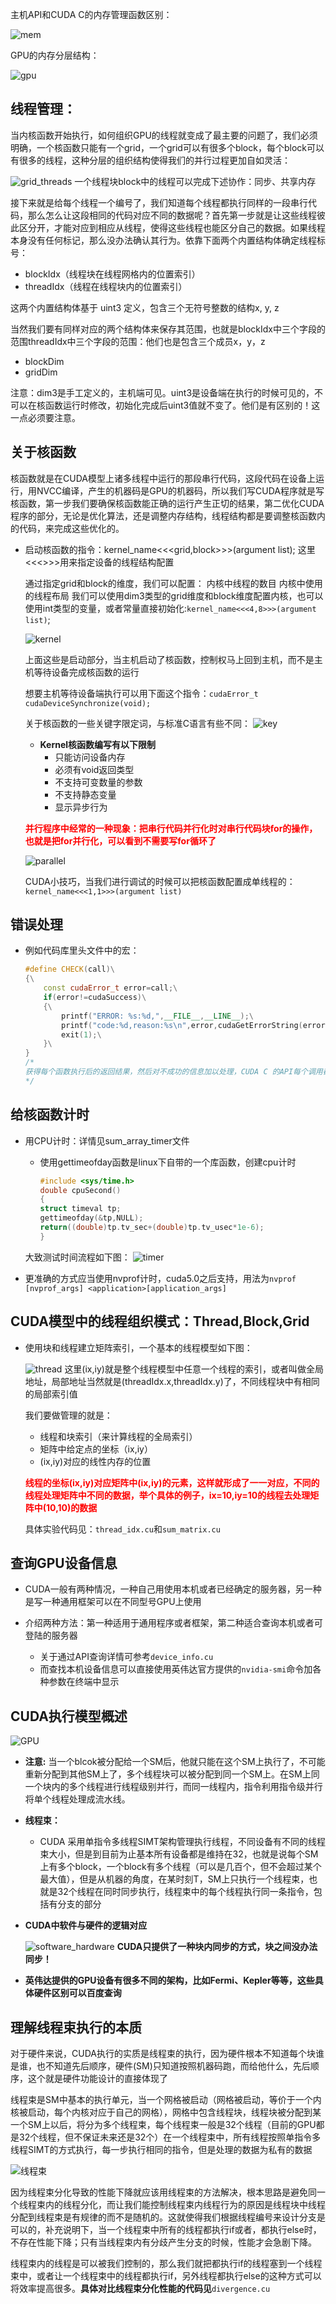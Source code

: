 主机API和CUDA C的内存管理函数区别：

![mem](imgs/memrory.png)

GPU的内存分层结构：

![gpu](imgs/gpu.png)

## **线程管理：**
当内核函数开始执行，如何组织GPU的线程就变成了最主要的问题了，我们必须明确，一个核函数只能有一个grid，一个grid可以有很多个block，每个block可以有很多的线程，这种分层的组织结构使得我们的并行过程更加自如灵活：

![grid_threads](imgs/grid.png)
一个线程块block中的线程可以完成下述协作：同步、共享内存

接下来就是给每个线程一个编号了，我们知道每个线程都执行同样的一段串行代码，那么怎么让这段相同的代码对应不同的数据呢？首先第一步就是让这些线程彼此区分开，才能对应到相应从线程，使得这些线程也能区分自己的数据。如果线程本身没有任何标记，那么没办法确认其行为。依靠下面两个内置结构体确定线程标号：
- blockIdx（线程块在线程网格内的位置索引）
- threadIdx（线程在线程块内的位置索引）

这两个内置结构体基于 uint3 定义，包含三个无符号整数的结构x, y, z

当然我们要有同样对应的两个结构体来保存其范围，也就是blockIdx中三个字段的范围threadIdx中三个字段的范围：他们也是包含三个成员x，y，z
- blockDim
- gridDim

注意：dim3是手工定义的，主机端可见。uint3是设备端在执行的时候可见的，不可以在核函数运行时修改，初始化完成后uint3值就不变了。他们是有区别的！这一点必须要注意。


## **关于核函数**

核函数就是在CUDA模型上诸多线程中运行的那段串行代码，这段代码在设备上运行，用NVCC编译，产生的机器码是GPU的机器码，所以我们写CUDA程序就是写核函数，第一步我们要确保核函数能正确的运行产生正切的结果，第二优化CUDA程序的部分，无论是优化算法，还是调整内存结构，线程结构都是要调整核函数内的代码，来完成这些优化的。

- 启动核函数的指令：kernel_name<<<grid,block>>>(argument list); 这里<<<>>>用来指定设备的线程结构配置

    通过指定grid和block的维度，我们可以配置：
        内核中线程的数目
        内核中使用的线程布局
    我们可以使用dim3类型的grid维度和block维度配置内核，也可以使用int类型的变量，或者常量直接初始化:`kernel_name<<<4,8>>>(argument list)`;

    ![kernel](imgs/kernel.png)

    上面这些是启动部分，当主机启动了核函数，控制权马上回到主机，而不是主机等待设备完成核函数的运行

    想要主机等待设备端执行可以用下面这个指令：`cudaError_t cudaDeviceSynchronize(void);`

    关于核函数的一些关键字限定词，与标准C语言有些不同：
    ![key](imgs/keyword.png)

    - **Kernel核函数编写有以下限制**
        - 只能访问设备内存
        - 必须有void返回类型
        - 不支持可变数量的参数
        - 不支持静态变量
        - 显示异步行为

    <font color='red'>**并行程序中经常的一种现象：把串行代码并行化时对串行代码块for的操作，也就是把for并行化，可以看到不需要写for循环了**</font>

    ![parallel](imgs/parallel.png)

    CUDA小技巧，当我们进行调试的时候可以把核函数配置成单线程的：`kernel_name<<<1,1>>>(argument list)`

## **错误处理**

- 例如代码库里头文件中的宏：

    ```c++
    #define CHECK(call)\
    {\
        const cudaError_t error=call;\
        if(error!=cudaSuccess)\
        {\
            printf("ERROR: %s:%d,",__FILE__,__LINE__);\
            printf("code:%d,reason:%s\n",error,cudaGetErrorString(error));\
            exit(1);\
        }\
    }
    /*
    获得每个函数执行后的返回结果，然后对不成功的信息加以处理，CUDA C 的API每个调用都会返回一个错误代码，这个代码我们就可以好好利用了，当然在release版本中可以去除这部分，但是开发的时候一定要有的
    */
    ```

## **给核函数计时**

- 用CPU计时：详情见sum_array_timer文件

    - 使用gettimeofday函数是linux下自带的一个库函数，创建cpu计时
        ```c++
        #include <sys/time.h>
        double cpuSecond()
        {
        struct timeval tp;
        gettimeofday(&tp,NULL);
        return((double)tp.tv_sec+(double)tp.tv_usec*1e-6);
        }
        ```

    大致测试时间流程如下图：
    ![timer](imgs/timer.png)

- 更准确的方式应当使用nvprof计时，cuda5.0之后支持，用法为`nvprof [nvprof_args] <application>[application_args]`


## **CUDA模型中的线程组织模式：Thread,Block,Grid**

- 使用块和线程建立矩阵索引，一个基本的线程模型如下图：

    ![thread](imgs/thread_model.png)
    这里(ix,iy)就是整个线程模型中任意一个线程的索引，或者叫做全局地址，局部地址当然就是(threadIdx.x,threadIdx.y)了，不同线程块中有相同的局部索引值

    我们要做管理的就是：
    - 线程和块索引（来计算线程的全局索引）
    - 矩阵中给定点的坐标（ix,iy）
    - (ix,iy)对应的线性内存的位置

    <font color='red'>**线程的坐标(ix,iy)对应矩阵中(ix,iy)的元素，这样就形成了一一对应，不同的线程处理矩阵中不同的数据，举个具体的例子，ix=10,iy=10的线程去处理矩阵中(10,10)的数据**</font>

    具体实验代码见：`thread_idx.cu`和`sum_matrix.cu`

## **查询GPU设备信息**

- CUDA一般有两种情况，一种自己用使用本机或者已经确定的服务器，另一种是写一种通用框架可以在不同型号GPU上使用

- 介绍两种方法：第一种适用于通用程序或者框架，第二种适合查询本机或者可登陆的服务器
    - 关于通过API查询详情可参考`device_info.cu`
    - 而查找本机设备信息可以直接使用英伟达官方提供的`nvidia-smi`命令加各种参数在终端中显示

## **CUDA执行模型概述**

![GPU](imgs/GPU.png)

- **注意:** 当一个blcok被分配给一个SM后，他就只能在这个SM上执行了，不可能重新分配到其他SM上了，多个线程块可以被分配到同一个SM上。在SM上同一个块内的多个线程进行线程级别并行，而同一线程内，指令利用指令级并行将单个线程处理成流水线。

- **线程束：**

    - CUDA 采用单指令多线程SIMT架构管理执行线程，不同设备有不同的线程束大小，但是到目前为止基本所有设备都是维持在32，也就是说每个SM上有多个block，一个block有多个线程（可以是几百个，但不会超过某个最大值），但是从机器的角度，在某时刻T，SM上只执行一个线程束，也就是32个线程在同时同步执行，线程束中的每个线程执行同一条指令，包括有分支的部分


- **CUDA中软件与硬件的逻辑对应**

    ![software_hardware](imgs/soft_hard.png)
    **CUDA只提供了一种块内同步的方式，块之间没办法同步！**

- **英伟达提供的GPU设备有很多不同的架构，比如Fermi、Kepler等等，这些具体硬件区别可以百度查询**


## **理解线程束执行的本质**

对于硬件来说，CUDA执行的实质是线程束的执行，因为硬件根本不知道每个块谁是谁，也不知道先后顺序，硬件(SM)只知道按照机器码跑，而给他什么，先后顺序，这个就是硬件功能设计的直接体现了

线程束是SM中基本的执行单元，当一个网格被启动（网格被启动，等价于一个内核被启动，每个内核对应于自己的网格），网格中包含线程块，线程块被分配到某一个SM上以后，将分为多个线程束，每个线程束一般是32个线程（目前的GPU都是32个线程，但不保证未来还是32个）在一个线程束中，所有线程按照单指令多线程SIMT的方式执行，每一步执行相同的指令，但是处理的数据为私有的数据

![线程束](imgs/threads_group.png)

因为线程束分化导致的性能下降就应该用线程束的方法解决，根本思路是避免同一个线程束内的线程分化，而让我们能控制线程束内线程行为的原因是线程块中线程分配到线程束是有规律的而不是随机的。这就使得我们根据线程编号来设计分支是可以的，补充说明下，当一个线程束中所有的线程都执行if或者，都执行else时，不存在性能下降；只有当线程束内有分歧产生分支的时候，性能才会急剧下降。

线程束内的线程是可以被我们控制的，那么我们就把都执行if的线程塞到一个线程束中，或者让一个线程束中的线程都执行if，另外线程都执行else的这种方式可以将效率提高很多。**具体对比线程束分化性能的代码见**`divergence.cu`